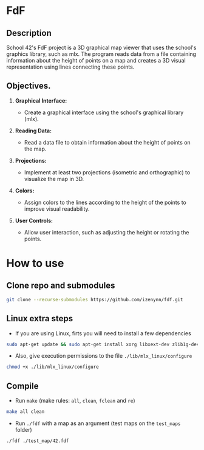 # FdF

## Description

School 42's FdF project is a 3D graphical map viewer that uses the school's graphics library, such as mlx. The program reads data from a file containing information about the height of points on a map and creates a 3D visual representation using lines connecting these points.

## Objectives.

1. **Graphical Interface:**
   - Create a graphical interface using the school's graphical library (mlx).

2. **Reading Data:**
   - Read a data file to obtain information about the height of points on the map.

3. **Projections:**
   - Implement at least two projections (isometric and orthographic) to visualize the map in 3D.

4. **Colors:**
   - Assign colors to the lines according to the height of the points to improve visual readability.

5. **User Controls:** 
    - Allow user interaction, such as adjusting the height or rotating the points.

# How to use

## Clone repo and submodules

```sh
git clone --recurse-submodules https://github.com/izenynn/fdf.git
```

## Linux extra steps

- If you are using Linux, firts you will need to install a few dependencies

```sh
sudo apt-get update && sudo apt-get install xorg libxext-dev zlib1g-dev libbsd-dev
```

- Also, give execution permissions to the file `./lib/mlx_linux/configure`

```sh
chmod +x ./lib/mlx_linux/configure
```    

## Compile

- Run `make` (make rules: `all`, `clean`, `fclean` and `re`)

```sh
make all clean
```

- Run `./fdf` with a map as an argument (test maps on the `test_maps` folder)

```sh
./fdf ./test_map/42.fdf
```